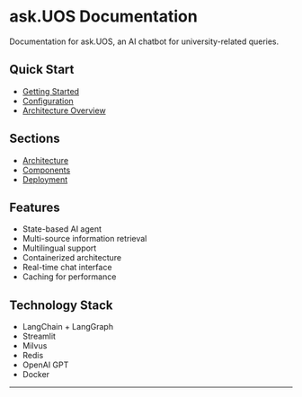 # ask.UOS Documentation

Documentation for ask.UOS, an AI chatbot for university-related queries.

## Quick Start

- [Getting Started](getting-started.md)
- [Configuration](configuration.md)
- [Architecture Overview](architecture/overview.md)

## Sections

- [Architecture](architecture/overview.md)
- [Components](components/chat-interface.md)
- [Deployment](deployment/docker.md)


## Features

- State-based AI agent
- Multi-source information retrieval
- Multilingual support
- Containerized architecture
- Real-time chat interface
- Caching for performance

## Technology Stack

- LangChain + LangGraph
- Streamlit
- Milvus
- Redis
- OpenAI GPT
- Docker

---


